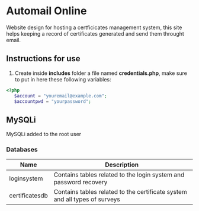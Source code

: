 # Automail Online
Website design for hosting a certficicates management system, this site helps keeping a record of certificates generated and send them throught email.

## Instructions for use
1. Create inside **includes** folder a file named **credentials.php**, make sure to put in here these following variables:
```php
<?php
   $account = "youremail@example.com";
   $accountpwd = "yourpassword";
```

## MySQLi
MySQLi added to the root user
### Databases
| Name|Description|
|---|---|
|loginsystem|Contains tables related to the login system and password recovery|
|certificatesdb|Contains tables related to the certificate system and all types of surveys|
